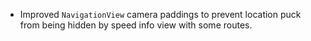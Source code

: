 - Improved `NavigationView` camera paddings to prevent location puck from being hidden by speed info view with some routes.
